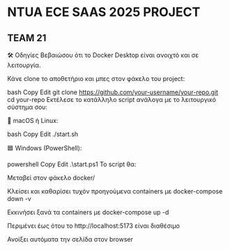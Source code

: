 # NTUA ECE SAAS 2025 PROJECT

## TEAM 21

🛠️ Οδηγίες
Βεβαιώσου ότι το Docker Desktop είναι ανοιχτό και σε λειτουργία.

Κάνε clone το αποθετήριο και μπες στον φάκελο του project:

bash
Copy
Edit
git clone https://github.com/your-username/your-repo.git
cd your-repo
Εκτέλεσε το κατάλληλο script ανάλογα με το λειτουργικό σύστημα σου:

🔵 macOS ή Linux:

bash
Copy
Edit
./start.sh


🟦 Windows (PowerShell):

powershell
Copy
Edit
.\start.ps1
Το script θα:

Μεταβεί στον φάκελο docker/

Κλείσει και καθαρίσει τυχόν προηγούμενα containers με docker-compose down -v

Εκκινήσει ξανά τα containers με docker-compose up -d

Περιμένει έως ότου το http://localhost:5173 είναι διαθέσιμο

Ανοίξει αυτόματα την σελίδα στον browser